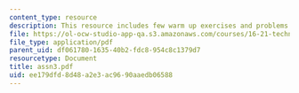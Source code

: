 ```yaml
---
content_type: resource
description: This resource includes few warm up exercises and problems for grades.
file: https://ol-ocw-studio-app-qa.s3.amazonaws.com/courses/16-21-techniques-for-structural-analysis-and-design-spring-2005/ee179dfd8d48a2e3ac9690aaedb06588_assn3.pdf
file_type: application/pdf
parent_uid: df061780-1635-40b2-fdc8-954c8c1379d7
resourcetype: Document
title: assn3.pdf
uid: ee179dfd-8d48-a2e3-ac96-90aaedb06588
---
```

